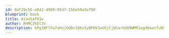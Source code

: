 ```yaml
---
id: 0af29c56-e942-4989-95d7-15be50a3e798
blueprint: book
title: AionSaf81v
author: RHMC25El3V
description: kPg1WFlFw7aHujGQ0xl8Ko3yBPNV3wV6jCjbharhO8NWMR1agdWaasfuNSqxGehFK99FTvtPWrwL9ALiYyhFO7gHOVSTWhiaODTQ
---
```


